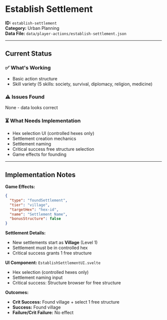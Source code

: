 # Establish Settlement

**ID:** `establish-settlement`  
**Category:** Urban Planning  
**Data File:** `data/player-actions/establish-settlement.json`

---

## Current Status

### ✅ What's Working
- Basic action structure
- Skill variety (5 skills: society, survival, diplomacy, religion, medicine)

### ⚠️ Issues Found
None - data looks correct

### ⏳ What Needs Implementation
- Hex selection UI (controlled hexes only)
- Settlement creation mechanics
- Settlement naming
- Critical success free structure selection
- Game effects for founding

---

## Implementation Notes

**Game Effects:**
```json
{
  "type": "foundSettlement",
  "tier": "village",
  "targetHex": "hex-id",
  "name": "Settlement Name",
  "bonusStructure": false
}
```

**Settlement Details:**
- New settlements start as **Village** (Level 1)
- Settlement must be in controlled hex
- Critical success grants 1 free structure

**UI Component:** `EstablishSettlementUI.svelte`
- Hex selection (controlled hexes only)
- Settlement naming input
- Critical success: Structure browser for free structure

**Outcomes:**
- **Crit Success:** Found village + select 1 free structure
- **Success:** Found village
- **Failure/Crit Failure:** No effect
